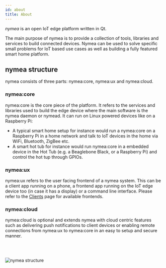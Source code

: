 ```yaml
---
id: about
title: About
---
```


*nymea* is an open IoT edge platform written in Qt.

The main purpose of nymea is to provide a collection of tools, libraries and services to build connected devices.
Nymea can be used to solve specific small problems for IoT based use cases as well as building a fully featured smart home platform.

## nymea structure

nymea consists of three parts: nymea:core, nymea:ux and nymea:cloud.

### nymea:core

nymea:core is the core piece of the platform. It refers to the services and libraries used to build the edge device where the main software is the nymea daemon or nymead. It can run on Linux powered 
devices like on a Raspberry Pi:

* A typical smart home setup for instance would run a nymea:core on a Raspberry Pi in a home network and talk to IoT devices in the home via WiFi, Bluetooth, ZigBee etc.
* A smart hot tub for instance would run nymea:core in a embedded device in the Hot Tub (e.g. a Beaglebone Black, or a Raspberry Pi) and control the hot tup through GPIOs.

### nymea:ux

nymea:ux refers to the user facing frontend of a nymea system. This can be a client app running on a phone, a frontend app running on the IoT edge device too (in case it has a display) or a command line interface. Please refer to the [Clients](https://nymea.io/en/wiki/nymea/master/clients) page for available frontends.

### nymea:cloud

nymea:cloud is optional and extends nymea with cloud centric features such as delivering push notifications to client devices or enabling remote connections from nymea:ux to nymea:core in an easy to setup and secure manner.

<br /><br />

![nymea structure](https://raw.githubusercontent.com/guh/nymea-wiki/master/docs/en/images/home-stack.png)

<br />
